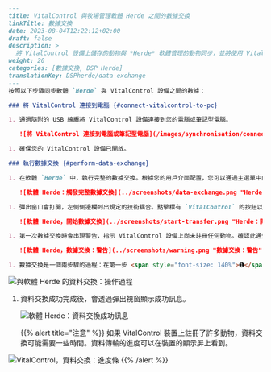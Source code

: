 ```markdown
---
title: VitalControl 與牧場管理軟體 Herde 之間的數據交換
linkTitle: 數據交換
date: 2023-08-04T12:22:12+02:00
draft: false
description: >
  將 VitalControl 設備上儲存的動物與 *Herde* 軟體管理的動物同步，並將使用 VitalControl 設備記錄的測量值傳輸到 *Herde* 軟體。
weight: 20
categories: [數據交換, DSP Herde]
translationKey: DSPherde/data-exchange
---
按照以下步驟同步軟體 `Herde` 與 VitalControl 設備之間的數據：

### 將 VitalControl 連接到電腦 {#connect-vitalcontrol-to-pc}

1. 通過隨附的 USB 線纜將 VitalControl 設備連接到您的電腦或筆記型電腦。

   ![將 VitalControl 連接到電腦或筆記型電腦](/images/synchronisation/connect-to-pc.svg "將 VitalControl 連接到電腦")

1. 確保您的 VitalControl 設備已開啟。

### 執行數據交換 {#perform-data-exchange}

1. 在軟體 `Herde` 中，執行完整的數據交換。根據您的用戶介面配置，您可以通過主選單中的 `完整數據交換` 選項（頂層項目 _技術_）、側邊欄選單或自定義工具箱（水平或垂直）調用此交換。

   ![軟體 Herde：觸發完整數據交換](../screenshots/data-exchange.png "Herde：觸發數據交換")

1. 彈出窗口會打開，左側側邊欄列出規定的技術耦合。點擊標有 `VitalControl` 的按鈕以開始數據交換：

   ![軟體 Herde，開始數據交換](../screenshots/start-transfer.png "Herde：開始數據交換")

1. 第一次數據交換時會出現警告，指示 VitalControl 設備上尚未註冊任何動物。確認此通知為 `是`。然後開始數據交換。

   ![軟體 Herde，數據交換：警告](../screenshots/warning.png "數據交換：警告")

1. 數據交換是一個兩步驟的過程：在第一步 <span style="font-size: 140%">➊</span> 中，動物數據從軟體 `Herde` 傳輸到 VitalControl。在第二步 <span style="font-size: 140%">➋</span> 中，使用 VitalControl 收集的測量數據被傳輸到軟體 `Herde`。導入的數據集（動物、分娩、警報和重量）的數量列在彈出窗口中：
```


   ![與軟體 Herde 的資料交換：操作過程](../screenshots/data-transfer.png "資料交換：操作過程")

1. 資料交換成功完成後，會透過彈出視窗顯示成功訊息。

   ![軟體 Herde：資料交換成功訊息](../screenshots/success-message.png "Herde：資料交換成功訊息")

    {{% alert title="注意" %}}
如果 VitalControl 裝置上註冊了許多動物，資料交換可能需要一些時間。資料傳輸的進度可以在裝置的顯示屏上看到。

![VitalControl，資料交換：進度條](../../vcsynchronizer/images/import-animals/data-transfer.png "VitalControl：資料交換進度條")
    {{% /alert %}}
